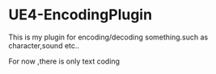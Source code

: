 # UE4-EncodingPlugin
This is my plugin for encoding/decoding something.such as character,sound etc..

For now ,there is only text coding
